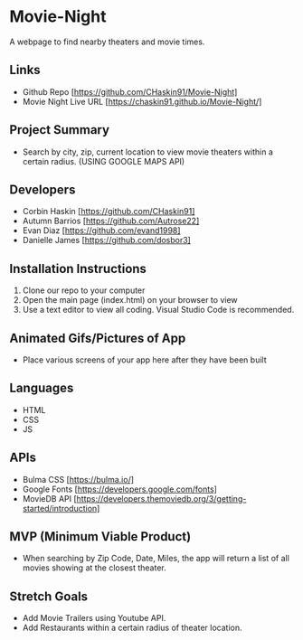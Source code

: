 # Movie-Night
A webpage to find nearby theaters and movie times.

## Links
* Github Repo [https://github.com/CHaskin91/Movie-Night]
* Movie Night Live URL [https://chaskin91.github.io/Movie-Night/]

## Project Summary
- Search by city, zip, current location to view movie theaters within a certain radius. (USING GOOGLE MAPS API)

## Developers
- Corbin Haskin [https://github.com/CHaskin91]
- Autumn Barrios [https://github.com/Autrose22]
- Evan Diaz [https://github.com/evand1998]
- Danielle James [https://github.com/dosbor3]

## Installation Instructions
1. Clone our repo to your computer
2. Open the main page (index.html) on your browser to view
3. Use a text editor to view all coding.  Visual Studio Code is recommended.

## Animated Gifs/Pictures of App
- Place various screens of your app here after they have been built

## Languages
* HTML
* CSS
* JS

## APIs
* Bulma CSS [https://bulma.io/]
* Google Fonts [https://developers.google.com/fonts]
* MovieDB API [https://developers.themoviedb.org/3/getting-started/introduction]

## MVP (Minimum Viable Product)
- When searching by Zip Code, Date, Miles, the app will return a list of all movies showing at the closest theater.


## Stretch Goals
- Add Movie Trailers using Youtube API.
- Add Restaurants within a certain radius of theater location.  